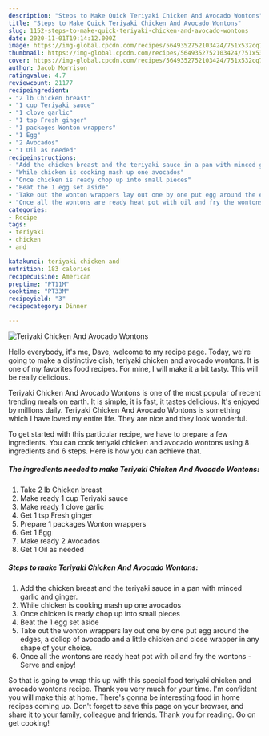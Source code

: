 ```yaml
---
description: "Steps to Make Quick Teriyaki Chicken And Avocado Wontons"
title: "Steps to Make Quick Teriyaki Chicken And Avocado Wontons"
slug: 1152-steps-to-make-quick-teriyaki-chicken-and-avocado-wontons
date: 2020-11-01T19:14:12.000Z
image: https://img-global.cpcdn.com/recipes/5649352752103424/751x532cq70/teriyaki-chicken-and-avocado-wontons-recipe-main-photo.jpg
thumbnail: https://img-global.cpcdn.com/recipes/5649352752103424/751x532cq70/teriyaki-chicken-and-avocado-wontons-recipe-main-photo.jpg
cover: https://img-global.cpcdn.com/recipes/5649352752103424/751x532cq70/teriyaki-chicken-and-avocado-wontons-recipe-main-photo.jpg
author: Jacob Morrison
ratingvalue: 4.7
reviewcount: 21177
recipeingredient:
- "2 lb Chicken breast"
- "1 cup Teriyaki sauce"
- "1 clove garlic"
- "1 tsp Fresh ginger"
- "1 packages Wonton wrappers"
- "1 Egg"
- "2 Avocados"
- "1 Oil as needed"
recipeinstructions:
- "Add the chicken breast and the teriyaki sauce in a pan with minced garlic and ginger."
- "While chicken is cooking mash up one avocados"
- "Once chicken is ready chop up into small pieces"
- "Beat the 1 egg set aside"
- "Take out the wonton wrappers lay out one by one put egg around the edges, a dollop of avocado and a little chicken and close wrapper in any shape of your choice."
- "Once all the wontons are ready heat pot with oil and fry the wontons  Serve and enjoy!"
categories:
- Recipe
tags:
- teriyaki
- chicken
- and

katakunci: teriyaki chicken and 
nutrition: 183 calories
recipecuisine: American
preptime: "PT11M"
cooktime: "PT33M"
recipeyield: "3"
recipecategory: Dinner

---
```



![Teriyaki Chicken And Avocado Wontons](https://img-global.cpcdn.com/recipes/5649352752103424/751x532cq70/teriyaki-chicken-and-avocado-wontons-recipe-main-photo.jpg)

Hello everybody, it's me, Dave, welcome to my recipe page. Today, we're going to make a distinctive dish, teriyaki chicken and avocado wontons. It is one of my favorites food recipes. For mine, I will make it a bit tasty. This will be really delicious.



Teriyaki Chicken And Avocado Wontons is one of the most popular of recent trending meals on earth. It is simple, it is fast, it tastes delicious. It's enjoyed by millions daily. Teriyaki Chicken And Avocado Wontons is something which I have loved my entire life. They are nice and they look wonderful.


To get started with this particular recipe, we have to prepare a few ingredients. You can cook teriyaki chicken and avocado wontons using 8 ingredients and 6 steps. Here is how you can achieve that.

<!--inarticleads1-->

##### The ingredients needed to make Teriyaki Chicken And Avocado Wontons:

1. Take 2 lb Chicken breast
1. Make ready 1 cup Teriyaki sauce
1. Make ready 1 clove garlic
1. Get 1 tsp Fresh ginger
1. Prepare 1 packages Wonton wrappers
1. Get 1 Egg
1. Make ready 2 Avocados
1. Get 1 Oil as needed




<!--inarticleads2-->

##### Steps to make Teriyaki Chicken And Avocado Wontons:

1. Add the chicken breast and the teriyaki sauce in a pan with minced garlic and ginger.
1. While chicken is cooking mash up one avocados
1. Once chicken is ready chop up into small pieces
1. Beat the 1 egg set aside
1. Take out the wonton wrappers lay out one by one put egg around the edges, a dollop of avocado and a little chicken and close wrapper in any shape of your choice.
1. Once all the wontons are ready heat pot with oil and fry the wontons  - Serve and enjoy!




So that is going to wrap this up with this special food teriyaki chicken and avocado wontons recipe. Thank you very much for your time. I'm confident you will make this at home. There's gonna be interesting food in home recipes coming up. Don't forget to save this page on your browser, and share it to your family, colleague and friends. Thank you for reading. Go on get cooking!
